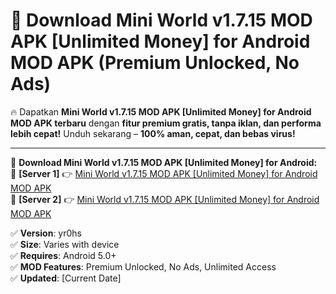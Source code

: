 # 🚀 Download Mini World v1.7.15 MOD APK [Unlimited Money] for Android MOD APK (Premium Unlocked, No Ads)  

🔥 Dapatkan **Mini World v1.7.15 MOD APK [Unlimited Money] for Android MOD APK terbaru** dengan **fitur premium gratis, tanpa iklan, dan performa lebih cepat!** Unduh sekarang – **100% aman, cepat, dan bebas virus!**  

---


🔽 **Download Mini World v1.7.15 MOD APK [Unlimited Money] for Android:**  
🔹 **[Server 1]** 👉 [Mini World v1.7.15 MOD APK [Unlimited Money] for Android MOD APK](https://apkcomod.com?title=Mini_World_v1.7.15_MOD_APK_[Unlimited_Money]_for_Android)  
🔹 **[Server 2]** 👉 [Mini World v1.7.15 MOD APK [Unlimited Money] for Android MOD APK](https://apkcomod.com?title=Mini_World_v1.7.15_MOD_APK_[Unlimited_Money]_for_Android)  


✅ **Version**: yr0hs  
✅ **Size**: Varies with device  
✅ **Requires**: Android 5.0+  
✅ **MOD Features**: Premium Unlocked, No Ads, Unlimited Access  
✅ **Updated**: [Current Date]  